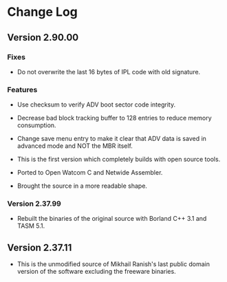 # Change Log

## Version 2.90.00
### Fixes
 * Do not overwrite the last 16 bytes of IPL code with old signature.

### Features
 * Use checksum to verify ADV boot sector code integrity.
 * Decrease bad block tracking buffer to 128 entries to reduce memory consumption.
 * Change save menu entry to make it clear that ADV data is saved in advanced mode and NOT the MBR itself.

 * This is the first version which completely builds with open source tools.
 * Ported to Open Watcom C and Netwide Assembler.
 * Brought the source in a more readable shape.

### Version 2.37.99
 * Rebuilt the binaries of the original source with Borland C++ 3.1 and TASM 5.1.

## Version 2.37.11
 * This is the unmodified source of Mikhail Ranish's last public domain version of the software excluding the freeware binaries.
